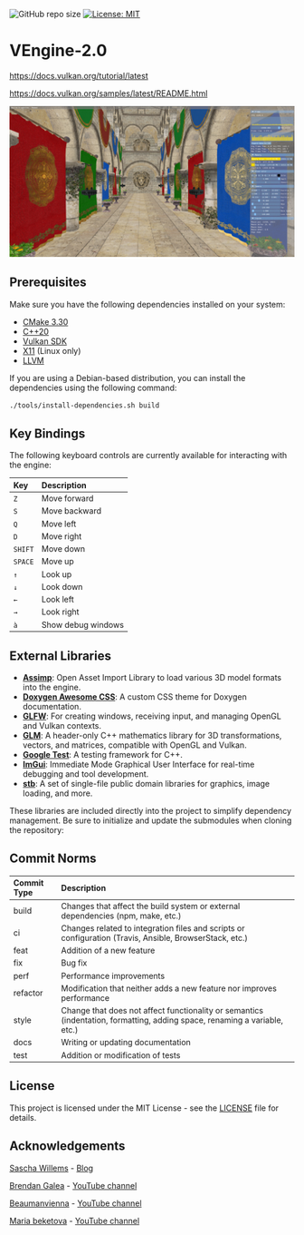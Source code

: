 ![GitHub repo size](https://img.shields.io/github/repo-size/bobis33/VEngine-2.0)
[![License: MIT](https://img.shields.io/badge/License-MIT-blue.svg)](https://github.com/bobis33/VEngine-2.0/blob/main/LICENSE)


# VEngine-2.0

https://docs.vulkan.org/tutorial/latest

https://docs.vulkan.org/samples/latest/README.html

![VEngine_preview_sponza](assets/images/vengine.png)

## Prerequisites

Make sure you have the following dependencies installed on your system:

- [CMake 3.30](https://cmake.org/)
- [C++20](https://en.cppreference.com/w/cpp/20)
- [Vulkan SDK](https://www.vulkan.org/)
- [X11](https://www.x.org/wiki/) (Linux only)
- [LLVM](https://llvm.org/)

If you are using a Debian-based distribution, you can install the dependencies using the following command:

```bash
./tools/install-dependencies.sh build
```

## Key Bindings

The following keyboard controls are currently available for interacting with the engine:

| Key     | Description        |
|:--------|:-------------------|
| `Z`     | Move forward       |
| `S`     | Move backward      |
| `Q`     | Move left          |
| `D`     | Move right         |
| `SHIFT` | Move down          |
| `SPACE` | Move up            |
| `↑`     | Look up            |
| `↓`     | Look down          |
| `←`     | Look left          |
| `→`     | Look right         |
| `à`     | Show debug windows |


## External Libraries

- [**Assimp**](https://github.com/assimp/assimp): Open Asset Import Library to load various 3D model formats into the engine.
- [**Doxygen Awesome CSS**](https://github.com/jothepro/doxygen-awesome-css): A custom CSS theme for Doxygen documentation.
- [**GLFW**](https://github.com/glfw/glfw): For creating windows, receiving input, and managing OpenGL and Vulkan contexts.
- [**GLM**](https://github.com/g-truc/glm): A header-only C++ mathematics library for 3D transformations, vectors, and matrices, compatible with OpenGL and Vulkan.
- [**Google Test**](https://github.com/google/googletest): A testing framework for C++.
- [**ImGui**](https://github.com/ocornut/imgui): Immediate Mode Graphical User Interface for real-time debugging and tool development.
- [**stb**](https://github.com/nothings/stb): A set of single-file public domain libraries for graphics, image loading, and more.

These libraries are included directly into the project to simplify dependency management. Be sure to initialize and update the submodules when cloning the repository:


## Commit Norms

| Commit Type | Description                                                                                                               |
|:------------|:--------------------------------------------------------------------------------------------------------------------------|
| build       | Changes that affect the build system or external dependencies (npm, make, etc.)                                           |
| ci          | Changes related to integration files and scripts or configuration (Travis, Ansible, BrowserStack, etc.)                   |
| feat        | Addition of a new feature                                                                                                 |
| fix         | Bug fix                                                                                                                   |
| perf        | Performance improvements                                                                                                  |
| refactor    | Modification that neither adds a new feature nor improves performance                                                     |
| style       | Change that does not affect functionality or semantics (indentation, formatting, adding space, renaming a variable, etc.) |
| docs        | Writing or updating documentation                                                                                         |
| test        | Addition or modification of tests                                                                                         |


## License

This project is licensed under the MIT License - see the [LICENSE](https://github.com/bobis33/VEngine-2.0/blob/main/LICENSE.md) file for details.


## Acknowledgements

[Sascha Willems](https://github.com/SaschaWillems/Vulkan) - [Blog](https://www.saschawillems.de/)

[Brendan Galea](https://github.com/blurrypiano/littleVulkanEngine) - [YouTube channel](https://www.youtube.com/c/BrendanGalea)

[Beaumanvienna](https://github.com/beaumanvienna/vulkan) - [YouTube channel](https://www.youtube.com/@beaumanvienna6844)

[Maria beketova](https://github.com/svatostop/anthrax-ai) - [YouTube channel](https://www.youtube.com/@sudolovemebaby)